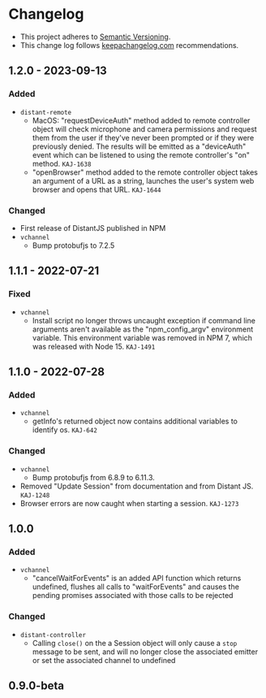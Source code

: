 # Changelog

- This project adheres to [Semantic Versioning](http://semver.org/).
- This change log follows [keepachangelog.com](http://keepachangelog.com/) recommendations.

## 1.2.0 - 2023-09-13
### Added
- `distant-remote`
  - MacOS: "requestDeviceAuth" method added to remote controller object will check microphone and camera permissions and request them from the user if they've never been prompted or if they were previously denied. The results will be emitted as a "deviceAuth" event which can be listened to using the remote controller's "on" method. `KAJ-1638`
  - "openBrowser" method added to the remote controller object takes an argument of a URL as a string, launches the user's system web browser and opens that URL. `KAJ-1644`

### Changed
- First release of DistantJS published in NPM
- `vchannel`
  - Bump protobufjs to 7.2.5

## 1.1.1 - 2022-07-21
### Fixed
- `vchannel`
  - Install script no longer throws uncaught exception if command line arguments aren't available as the "npm_config_argv" environment variable. This environment variable was removed in NPM 7, which was released with Node 15. `KAJ-1491`

## 1.1.0 - 2022-07-28
### Added
- `vchannel`
  - getInfo's returned object now contains additional variables to identify os. `KAJ-642`

### Changed
- `vchannel`
  - Bump protobufjs from 6.8.9 to 6.11.3.
- Removed "Update Session" from documentation and from Distant JS. `KAJ-1248`
- Browser errors are now caught when starting a session. `KAJ-1273`

## 1.0.0

### Added

- `vchannel`
  - "cancelWaitForEvents" is an added API function which returns undefined, flushes all calls to "waitForEvents" and causes the pending promises associated with those calls to be rejected

### Changed
- `distant-controller`
  - Calling `close()` on the a Session object will only cause a `stop` message to be sent, and will no longer close the associated emitter or set the associated channel to undefined

## 0.9.0-beta
